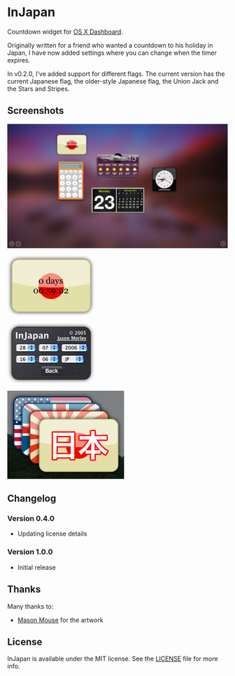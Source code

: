 InJapan
=======

Countdown widget for [OS X Dashboard](https://en.wikipedia.org/wiki/Dashboard_(Mac_OS)).

Originally written for a friend who wanted a countdown to his holiday in Japan, I have now added settings where you can change when the timer expires.

In v0.2.0, I’ve added support for different flags. The current version has the current Japanese flag, the older-style Japanese flag, the Union Jack and the Stars and Stripes.

Screenshots
-----------

![Yosemite](/screenshots/yosemite.png)

![Countdown Timer](/screenshots/ss.1.1.png)

![Settings](/screenshots/ss.2.1.png)

![Options](/screenshots/ss.3.1.png)

Changelog
---------

### Version 0.4.0

- Updating license details

### Version 1.0.0

- Initial release

Thanks
------

Many thanks to:

- [Mason Mouse](http://masonmouse.deviantart.com/) for the artwork

License
-------

InJapan is available under the MIT license. See the [LICENSE](LICENSE) file for more info.